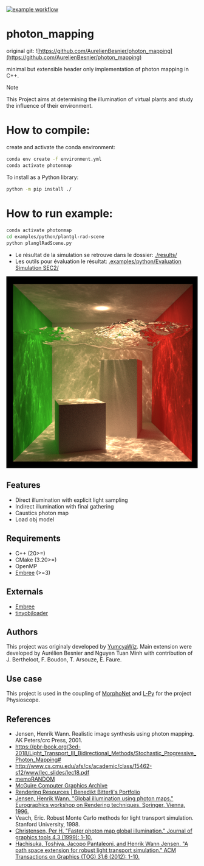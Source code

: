 [![example workflow](https://github.com/AurelienBesnier/photon_mapping/actions/workflows/build-docs-upload.yml/badge.svg)](https://minhlucky9.github.io/photon_mapping/build/html/index.html)
# photon_mapping

original git: ![https://github.com/AurelienBesnier/photon_mapping](https://github.com/AurelienBesnier/photon_mapping)

minimal but extensible header only implementation of photon mapping in C++.


> [!NOTE]  
> This Project aims at determining the illumination of virtual plants and study
> the influence of their environment.

# How to compile:
create and activate the conda environment:
```bash
conda env create -f environment.yml
conda activate photonmap
```
To install as a Python library:
```bash
python -m pip install ./
```
# How to run example:

```bash
conda activate photonmap
cd examples/python/plantgl-rad-scene
python planglRadScene.py
```

* Le résultat de la simulation se retrouve dans le dossier: [./results/](https://github.com/minhlucky9/photon_mapping/tree/main/examples/python/plantgl-rad-scene/results)
* Les outils pour évaluation le résultat: [.examples/python/Evaluation Simulation SEC2/](https://github.com/minhlucky9/photon_mapping/tree/main/examples/python/Evaluation%20Simulation%20SEC2)

![](img/cornellbox-water_pm.png)

## Features

* Direct illumination with explicit light sampling
* Indirect illumination with final gathering
* Caustics photon map
* Load obj model

## Requirements

* C++ (20>=)
* CMake (3.20>=)
* OpenMP
* [Embree](https://github.com/embree/embree) (>=3)

## Externals

* [Embree](https://github.com/embree/embree)
* [tinyobjloader](https://github.com/tinyobjloader/tinyobjloader)

## Authors
This project was originaly developed by [YumcyaWiz](https://github.com/yumcyaWiz/). Main extension were developed by Aurélien Besnier and Nguyen Tuan Minh with contribution of J. Bertheloot, F. Boudon, T. Arsouze, E. Faure. 

## Use case 
This project is used in the coupling of [MorphoNet](https://morphonet.org) and [L-Py](https://github.com/openalea/lpy) for the project Physioscope.

## References
* Jensen, Henrik Wann. Realistic image synthesis using photon mapping. AK Peters/crc Press, 2001.
* https://pbr-book.org/3ed-2018/Light_Transport_III_Bidirectional_Methods/Stochastic_Progressive_Photon_Mapping# 
* http://www.cs.cmu.edu/afs/cs/academic/class/15462-s12/www/lec_slides/lec18.pdf
* [memoRANDOM](https://rayspace.xyz/)
* [McGuire Computer Graphics Archive](http://casual-effects.com/data/)
* [Rendering Resources | Benedikt Bitterli's Portfolio](https://benedikt-bitterli.me/resources/)
* [Jensen, Henrik Wann. "Global illumination using photon maps." Eurographics workshop on Rendering techniques. Springer, Vienna, 1996.](https://link.springer.com/chapter/10.1007/978-3-7091-7484-5_3)
* Veach, Eric. Robust Monte Carlo methods for light transport simulation. Stanford University, 1998.
* [Christensen, Per H. "Faster photon map global illumination." Journal of graphics tools 4.3 (1999): 1-10.](https://doi.org/10.1080/10867651.1999.10487505)
* [Hachisuka, Toshiya, Jacopo Pantaleoni, and Henrik Wann Jensen. "A path space extension for robust light transport simulation." ACM Transactions on Graphics (TOG) 31.6 (2012): 1-10.](https://dl.acm.org/doi/10.1145/2366145.2366210)
